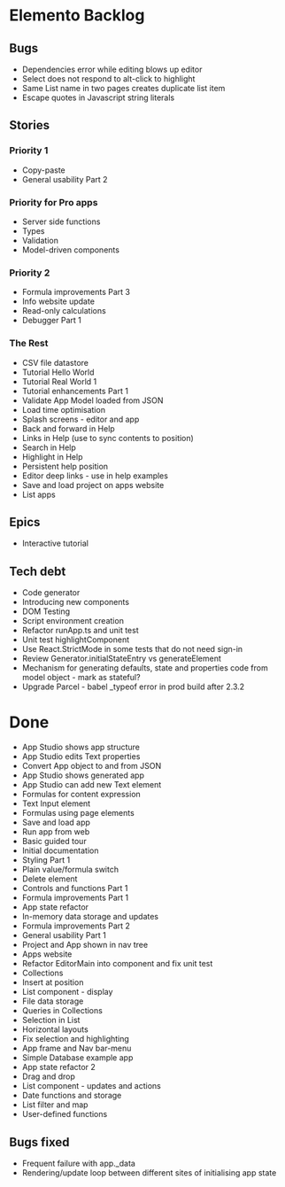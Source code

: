 Elemento Backlog
================

Bugs
----
- Dependencies error while editing blows up editor
- Select does not respond to alt-click to highlight
- Same List name in two pages creates duplicate list item
- Escape quotes in Javascript string literals


Stories
-------

### Priority 1
- Copy-paste
- General usability Part 2


### Priority for Pro apps
- Server side functions
- Types
- Validation
- Model-driven components

### Priority 2
- Formula improvements Part 3
- Info website update
- Read-only calculations
- Debugger Part 1

### The Rest
- CSV file datastore
- Tutorial Hello World
- Tutorial Real World 1
- Tutorial enhancements Part 1
- Validate App Model loaded from JSON
- Load time optimisation
- Splash screens - editor and app
- Back and forward in Help
- Links in Help (use to sync contents to position)
- Search in Help
- Highlight in Help
- Persistent help position
- Editor deep links - use in help examples
- Save and load project on apps website
- List apps

Epics
-----

- Interactive tutorial

Tech debt
---------

- Code generator
- Introducing new components
- DOM Testing
- Script environment creation
- Refactor runApp.ts and unit test
- Unit test highlightComponent
- Use React.StrictMode in some tests that do not need sign-in
- Review Generator.initialStateEntry vs generateElement
- Mechanism for generating defaults, state and properties code from model object - mark as stateful?
- Upgrade Parcel - babel _typeof error in prod build after 2.3.2


Done
====

- App Studio shows app structure
- App Studio edits Text properties
- Convert App object to and from JSON
- App Studio shows generated app
- App Studio can add new Text element
- Formulas for content expression
- Text Input element
- Formulas using page elements
- Save and load app
- Run app from web
- Basic guided tour
- Initial documentation
- Styling Part 1
- Plain value/formula switch
- Delete element
- Controls and functions Part 1
- Formula improvements Part 1
- App state refactor
- In-memory data storage and updates
- Formula improvements Part 2
- General usability Part 1
- Project and App shown in nav tree
- Apps website
- Refactor EditorMain into component and fix unit test
- Collections
- Insert at position
- List component - display
- File data storage
- Queries in Collections
- Selection in List
- Horizontal layouts
- Fix selection and highlighting
- App frame and Nav bar-menu
- Simple Database example app
- App state refactor 2 
- Drag and drop
- List component - updates and actions
- Date functions and storage
- List filter and map
- User-defined functions


Bugs fixed
----------

- Frequent failure with app._data
- Rendering/update loop between different sites of initialising app state